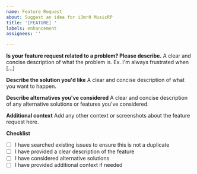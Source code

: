 ```yaml
---
name: Feature Request
about: Suggest an idea for i3mr0 MusicRP
title: '[FEATURE] '
labels: enhancement
assignees: ''

---
```


**Is your feature request related to a problem? Please describe.**
A clear and concise description of what the problem is. Ex. I'm always frustrated when [...]

**Describe the solution you'd like**
A clear and concise description of what you want to happen.

**Describe alternatives you've considered**
A clear and concise description of any alternative solutions or features you've considered.

**Additional context**
Add any other context or screenshots about the feature request here.

**Checklist**
- [ ] I have searched existing issues to ensure this is not a duplicate
- [ ] I have provided a clear description of the feature
- [ ] I have considered alternative solutions
- [ ] I have provided additional context if needed
